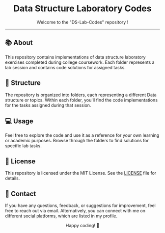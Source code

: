 <div align="center">
  <h1>Data Structure Laboratory Codes</h1>
  <p>Welcome to the "DS-Lab-Codes" repository !</p>
</div>

---

## 📚 About

This repository contains implementations of data structure laboratory exercises completed during college coursework. Each folder represents a lab session and contains code solutions for assigned tasks.

## 📁 Structure

The repository is organized into folders, each representing a different Data structure or topics. Within each folder, you'll find the code implementations for the tasks assigned during that session.

## 💻 Usage

Feel free to explore the code and use it as a reference for your own learning or academic purposes. Browse through the folders to find solutions for specific lab tasks.

<!--## 🤝 Contributions

Contributions and suggestions for improvement are welcome! If you have alternative implementations, optimizations, or corrections, please open a pull request. Please ensure that your contributions adhere to the guidelines provided in the repository.
-->
## 📝 License
This repository is licensed under the MIT License. See the [LICENSE](LICENSE) file for details.

## 📧 Contact
If you have any questions, feedback, or suggestions for improvement, feel free to reach out via email. Alternatively, you can connect with me on different social platforms, which are listed in my profile.

<div align="center">
  <p>Happy coding! 🌟</p>
</div>
